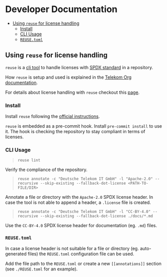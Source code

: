 <!--
SPDX-FileCopyrightText: 2025 Deutsche Telekom IT GmbH

SPDX-License-Identifier: CC-BY-4.0
-->

# Developer Documentation <!-- omit from toc -->

- [Using `reuse` for license handling](#using-reuse-for-license-handling)
  - [Install](#install)
  - [CLI Usage](#cli-usage)
  - [`REUSE.toml`](#reusetoml)

## Using `reuse` for license handling

`reuse` is a [cli tool](https://reuse.readthedocs.io/en/latest/index.html) to handle licenses with [SPDX standard](https://spdx.dev/use/overview/) in a repository.

How `reuse` is setup and used is explained in the [Telekom Org documentation](https://telekom.github.io/reuse-template/using-the-template/setup-reuse).

For details about license handling with `reuse` checkout this [page](https://telekom.github.io/reuse-template/using-the-template/setup-license).

### Install

Install `reuse` following the [official instructions](https://reuse.readthedocs.io/en/latest/readme.html#install).

`reuse` is embedded as a pre-commit hook. Install `pre-commit install` to use it. The hook is checking the repository to stay compliant in terms of licenses.

### CLI Usage

> `reuse lint`

Verify the compliance of the repository.

> `reuse annotate -c "Deutsche Telekom IT GmbH" -l "Apache-2.0" --recursive --skip-existing --fallback-dot-license <PATH-TO-FILE/DIR>`

Annotate a file or directory with the `Apache-2.0` SPDX license header. In case the tool is not able to append a header, a `.license` file is created.

> `reuse annotate -c "Deutsche Telekom IT GmbH" -l "CC-BY-4.0" --recursive --skip-existing --fallback-dot-license ./docs/*.md`

Use the `CC-BY-4.0` SPDX license header for documentation (eg. `.md`) files.

### `REUSE.toml`

In case a license header is not suitable for a file or directory (eg. auto-generated files) the `REUSE.toml` configuration file can be used.

Add the file path to the `REUSE.toml` or create a new `[[annotations]]` section (see `./REUSE.toml` for an example).
